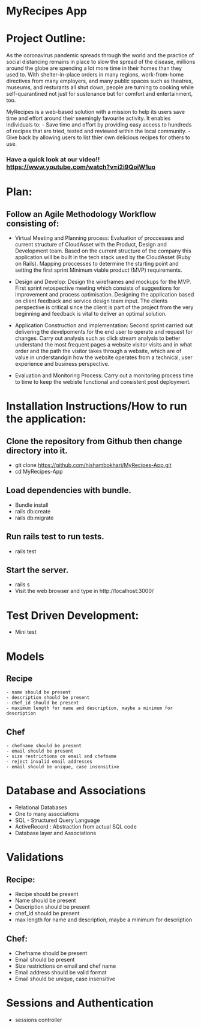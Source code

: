 # MyRecipes App

# Project Outline:
  
  As the coronavirus pandemic spreads through the world and the practice of social distancing remains in place to slow the spread of the disease, millions around the globe are spending a lot more time in their homes than they used to. With shelter-in-place orders in many regions, work-from-home directives from many employers, and many public spaces such as theatres, museums, and resturants all shut down, people are turning to cooking while self-quarantined not just for sustenance but for comfort and entertainment, too.

  MyRecipes is a web-based solution with a mission to help its users save time and effort around their seemingly favourite activity. It enables individuals to: 
    - Save time and effort by providing easy access to hundreds of recipes that are tried, tested and reviewed within the local community.
    - Give back by allowing users to list thier own delicious recipes for others to use.

### Have a quick look at our video!! https://www.youtube.com/watch?v=i2i9QoiW1uo

# Plan:

  ## Follow an Agile Methodology Workflow consisting of:

  - Virtual Meeting and Planning process: Evaluation of proccesses and current structure of CloudAsset with the Product, Design and Development team. Based on the current structure of the company this application will be built in the tech stack used by the CloudAsset (Ruby on Rails). Mapping proccesses to determine the starting point and setting the first sprint Minimum viable product (MVP) requirements.

  - Design and Develop: Design the wireframes and mockups for the MVP. First sprint retospective meeting which consists of suggestions for improvement and process optimisation. Designing the application based on client feedback and service design team input. The clients perspective is critical since the client is part of the project from the very beginning and feedback is vital to deliver an optimal solution.

  - Application Construction and implementation: Second sprint carried out delivering the develpoments for the end user to operate and request for changes. Carry out analysis such as click stream analysis to better understand the most frequent pages a website visitor visits and in what order and the path the visitor takes through a website, which are of value in understandgin how the website operates from a technical, user experience and business perspective.

  - Evaluation and Monitoring Process: Carry out a monitoring process time to time to keep the webiste functional and consistent post deployment.

# Installation Instructions/How to run the application:

  ## Clone the repository from Github then change directory into it.
  - git clone https://github.com/hishambokhari/MyRecipes-App.git
  - cd MyRecipes-App

  ## Load dependencies with bundle.
  - Bundle install
  - rails db:create
  - rails db:migrate

  ## Run rails test to run tests.
  - rails test
  
  ## Start the server.
  - rails s
  - Visit the web browser and type in http://localhost:3000/ 
  

# Test Driven Development:
  - Mini test

# Models

  ## Recipe 
    - name should be present
    - description should be present
    - chef_id should be present 
    - maximum length for name and description, maybe a minimum for description

  ## Chef
    - chefname should be present
    - email should be present
    - size restrictions on email and chefname
    - reject invalid email addresses
    - email should be unique, case insensitive


# Database and Associations

  - Relational Databases
  - One to many associations
  - SQL - Structured Query Language
  - ActiveRecord : Abstraction from actual SQL code
  - Database layer and Associations
 
# Validations

  ## Recipe:
  - Recipe should be present
  - Name should be present
  - Description should be present
  - chef_id should be present
  - max length for name and description, maybe a minimum for description

  ## Chef:
  - Chefname should be present
  - Email should be present
  - Size restrictions on email and chef name
  - Email address should be valid format
  - Email should be unique, case insensitive


# Sessions and Authentication
  - sessions controller





  